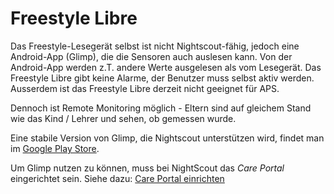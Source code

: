 # Freestyle Libre


Das Freestyle-Lesegerät selbst ist nicht Nightscout-fähig, jedoch eine Android-App (Glimp), die die Sensoren auch auslesen kann. Von der Android-App werden z.T. andere Werte ausgelesen als vom Lesegerät. Das Freestyle Libre gibt keine Alarme, der Benutzer muss selbst aktiv werden.  Ausserdem ist das Freestyle Libre derzeit nicht geeignet für APS.

Dennoch ist Remote Monitoring möglich - Eltern sind auf gleichem Stand wie das Kind / Lehrer und sehen, ob gemessen wurde.

Eine stabile Version von Glimp, die Nightscout unterstützen wird, findet man im [Google Play 
Store](https://play.google.com/store/apps/details?id=it.ct.glicemia&hl=de).

Um Glimp nutzen zu können, muss bei NightScout das *Care Portal* eingerichtet sein. Siehe dazu: [Care Portal einrichten](/../nightscout/care_portal.md)